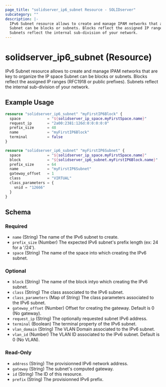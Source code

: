 ```yaml
---
page_title: "solidserver_ip6_subnet Resource - SOLIDserver"
subcategory: ""
description: |-
  IPv6 Subnet resource allows to create and manage IPAM networks that are key to organize the IP space
  Subnet can be blocks or subnets. Blocks reflect the assigned IP ranges (RFC1918 or public prefixes).
  Subnets reflect the internal sub-division of your network.
---
```


# solidserver_ip6_subnet (Resource)

IPv6 Subnet resource allows to create and manage IPAM networks that are key to organize the IP space
Subnet can be blocks or subnets. Blocks reflect the assigned IP ranges (RFC1918 or public prefixes).
Subnets reflect the internal sub-division of your network.

## Example Usage

```terraform
resource "solidserver_ip6_subnet" "myFirstIP6Block" {
  space            = "${solidserver_ip_space.myFirstSpace.name}"
  request_ip       = "2a00:2381:126d:0:0:0:0:0"
  prefix_size      = 48
  name             = "myFirstIP6Block"
  terminal         = false
}

resource "solidserver_ip6_subnet" "myFirstIP6Subnet" {
  space            = "${solidserver_ip_space.myFirstSpace.name}"
  block            = "${solidserver_ip6_subnet.myFirstIP6Block.name}"
  prefix_size      = 64
  name             = "myFirstIP6Subnet"
  gateway_offset   = 1
  class            = "VIRTUAL"
  class_parameters = {
    vnid = "12666"
  }
}
```
<!-- schema generated by tfplugindocs -->
## Schema

### Required

- `name` (String) The name of the IPv6 subnet to create.
- `prefix_size` (Number) The expected IPv6 subnet's prefix length (ex: 24 for a '/24').
- `space` (String) The name of the space into which creating the IPv6 subnet.

### Optional

- `block` (String) The name of the block intyo which creating the IPv6 subnet.
- `class` (String) The class associated to the IPv6 subnet.
- `class_parameters` (Map of String) The class parameters associated to the IPv6 subnet.
- `gateway_offset` (Number) Offset for creating the gateway. Default is 0 (No gateway).
- `request_ip` (String) The optionally requested subnet IPv6 address.
- `terminal` (Boolean) The terminal property of the IPv6 subnet.
- `vlan_domain` (String) The VLAN Domain associated to the IPv6 subnet.
- `vlan_id` (Number) The VLAN ID associated to the IPv6 subnet. Default is 0 (No VLAN).

### Read-Only

- `address` (String) The provisionned IPv6 network address.
- `gateway` (String) The subnet's computed gateway.
- `id` (String) The ID of this resource.
- `prefix` (String) The provisionned IPv6 prefix.

